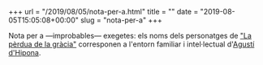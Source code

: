 +++
url = "/2019/08/05/nota-per-a.html"
title = ""
date = "2019-08-05T15:05:08+00:00"
slug = "nota-per-a"
+++

‪Nota per a —improbables— exegetes: els noms dels personatges de ["La pèrdua de la gràcia"](https://telegra.ph/La-pèrdua-de-la-gràcia-13-08-02) corresponen a l'entorn familiar i intel·lectual d'[Agustí d'Hipona](https://ca.wikipedia.org/wiki/Agust%C3%AD_d%27Hipona)‬.
